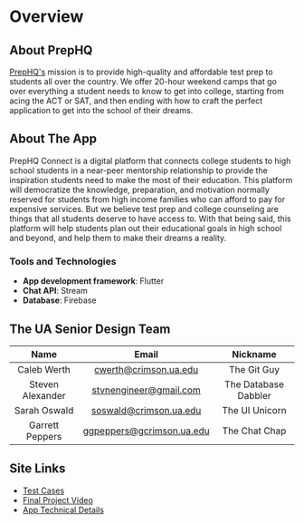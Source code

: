 # Overview

## About PrepHQ

[PrepHQ's](https://www.theprephq.com/) mission is to provide high-quality and affordable test prep to students all over the country. We offer 20-hour weekend camps that go over everything a student needs to know to get into college, starting from acing the ACT or SAT, and then ending with how to craft the perfect application to get into the school of their dreams.

## About The App

PrepHQ Connect is a digital platform that connects college students to high school students in a near-peer mentorship relationship to provide the inspiration students need to make the most of their education. This platform will democratize the knowledge, preparation, and motivation normally reserved for students from high income families who can afford to pay for expensive services. But we believe test prep and college counseling are things that all students deserve to have access to. With that being said, this platform will help students plan out their educational goals in high school and beyond, and help them to make their dreams a reality.

### Tools and Technologies

- **App development framework**: Flutter
- **Chat API**: Stream
- **Database**: Firebase

## The UA Senior Design Team

|       Name       |           Email           |            Nickname        |
|:----------------:|:-------------------------:|:--------------------------:|
|    Caleb Werth   |   cwerth@crimson.ua.edu   |  The Git Guy |
| Steven Alexander |   stvnengineer@gmail.com  | The Database Dabbler |
|   Sarah Oswald   |   soswald@crimson.ua.edu  | The UI Unicorn |
|  Garrett Peppers | ggpeppers@gcrimson.ua.edu | The Chat Chap |

## Site Links

- [Test Cases](https://prephq.github.io/PrepHQ_Connect/testing)
- [Final Project Video](https://prephq.github.io/PrepHQ_Connect/video)
- [App Technical Details](https://prephq.github.io/PrepHQ_Connect/deliverables)